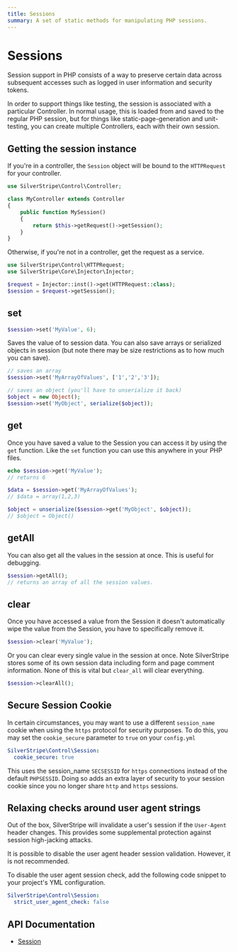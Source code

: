 ```yaml
---
title: Sessions
summary: A set of static methods for manipulating PHP sessions.
---
```


# Sessions

Session support in PHP consists of a way to preserve certain data across subsequent accesses such as logged in user
information and security tokens.

In order to support things like testing, the session is associated with a particular Controller.  In normal usage,
this is loaded from and saved to the regular PHP session, but for things like static-page-generation and
unit-testing, you can create multiple Controllers, each with their own session.

## Getting the session instance

If you're in a controller, the `Session` object will be bound to the `HTTPRequest` for your controller.

```php
use SilverStripe\Control\Controller;

class MyController extends Controller
{
    public function MySession()
    {
        return $this->getRequest()->getSession();
    }
}
```

Otherwise, if you're not in a controller, get the request as a service.

```php
use SilverStripe\Control\HTTPRequest;
use SilverStripe\Core\Injector\Injector;

$request = Injector::inst()->get(HTTPRequest::class);
$session = $request->getSession();
```

## set


```php
$session->set('MyValue', 6);
```

Saves the value of to session data. You can also save arrays or serialized objects in session (but note there may be 
size restrictions as to how much you can save).


```php
// saves an array
$session->set('MyArrayOfValues', ['1','2','3']);

// saves an object (you'll have to unserialize it back)
$object = new Object();
$session->set('MyObject', serialize($object));

```

 
## get

Once you have saved a value to the Session you can access it by using the `get` function. Like the `set` function you 
can use this anywhere in your PHP files.


```php
echo $session->get('MyValue'); 
// returns 6

$data = $session->get('MyArrayOfValues'); 
// $data = array(1,2,3)

$object = unserialize($session->get('MyObject', $object)); 
// $object = Object()

```

## getAll

You can also get all the values in the session at once. This is useful for debugging.
```php
$session->getAll();
// returns an array of all the session values.
```

## clear

Once you have accessed a value from the Session it doesn't automatically wipe the value from the Session, you have
to specifically remove it.
```php
$session->clear('MyValue');
```

Or you can clear every single value in the session at once. Note SilverStripe stores some of its own session data
including form and page comment information. None of this is vital but `clear_all` will clear everything.
```php
$session->clearAll();
```

## Secure Session Cookie

In certain circumstances, you may want to use a different `session_name` cookie when using the `https` protocol for security purposes. To do this, you may set the `cookie_secure` parameter to `true` on your `config.yml`


```yml
SilverStripe\Control\Session:
  cookie_secure: true
```

This uses the session_name `SECSESSID` for `https` connections instead of the default `PHPSESSID`. Doing so adds an extra layer of security to your session cookie since you no longer share `http` and `https` sessions.

## Relaxing checks around user agent strings

Out of the box, SilverStripe will invalidate a user's session if the `User-Agent` header changes. This provides some supplemental protection against session high-jacking attacks.

It is possible to disable the user agent header session validation. However, it is not recommended.

To disable the user agent session check, add the following code snippet to your project's YML configuration.

```yml
SilverStripe\Control\Session:
  strict_user_agent_check: false
```


## API Documentation

* [Session](api:SilverStripe\Control\Session)
